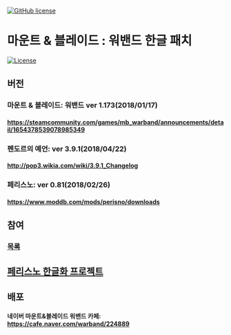 [![GitHub license](https://img.shields.io/github/license/icedac/potio.svg?style=flat-square)](./LICENSE)


# 마운트 & 블레이드 : 워밴드 한글 패치

[![License](https://img.shields.io/github/license/nanodbc/nanodbc.svg?style=flat-square)](https://github.com/icedac/mountandblade_ko/blob/master/LICENSE)

## 버전

### 마운트 & 블레이드: 워밴드 ver 1.173(2018/01/17)
#### https://steamcommunity.com/games/mb_warband/announcements/detail/1654378539078985349

### 펜도르의 예언: ver 3.9.1(2018/04/22)
#### http://pop3.wikia.com/wiki/3.9.1_Changelog

### 페리스노: ver 0.81(2018/02/26)
#### https://www.moddb.com/mods/perisno/downloads
 
 
## 참여
### [목록](./license.txt)

## [페리스노 한글화 프로젝트](./Perisno_Korean.md)
 
 
## 배포 
#### 네이버 마운트&블레이드 워밴드 카페: https://cafe.naver.com/warband/224889



